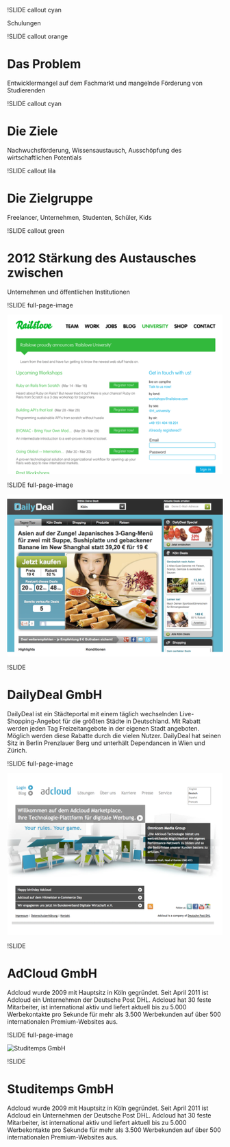 !SLIDE callout cyan

Schulungen

!SLIDE callout orange

# Das Problem

Entwicklermangel auf dem Fachmarkt und mangelnde Förderung von Studierenden

!SLIDE callout cyan
  
# Die Ziele
  
Nachwuchsförderung, Wissensaustausch, Ausschöpfung des wirtschaftlichen Potentials

!SLIDE callout lila

# Die Zielgruppe

Freelancer, Unternehmen, Studenten, Schüler, Kids

!SLIDE callout green

# 2012 Stärkung des Austausches zwischen

Unternehmen und öffentlichen Institutionen

!SLIDE full-page-image

![Railslove University - Startseite mit zukünftigen Kursen](university.png)

!SLIDE full-page-image

![DailyDeal](dailydeal.png)

!SLIDE

# DailyDeal GmbH

DailyDeal ist ein Städteportal mit einem täglich wechselnden Live-Shopping-Angebot für die größten Städte in Deutschland. Mit Rabatt werden jeden Tag Freizeitangebote in der eigenen Stadt angeboten. Möglich werden diese Rabatte durch die vielen Nutzer. DailyDeal hat seinen Sitz in Berlin Prenzlauer Berg und unterhält Dependancen in Wien und Zürich. 

!SLIDE full-page-image

![AdCloud](adcloud.png)

!SLIDE

# AdCloud GmbH

Adcloud wurde 2009 mit Hauptsitz in Köln gegründet. Seit April 2011 ist Adcloud ein Unternehmen der Deutsche Post DHL. Adcloud hat 30 feste Mitarbeiter, ist international aktiv und liefert aktuell bis zu 5.000 Werbekontakte pro Sekunde für mehr als 3.500 Werbekunden auf über 500 internationalen Premium-Websites aus.

!SLIDE full-page-image

![Studitemps GmbH](studitemps_gmbh.png)

!SLIDE

# Studitemps GmbH

Adcloud wurde 2009 mit Hauptsitz in Köln gegründet. Seit April 2011 ist Adcloud ein Unternehmen der Deutsche Post DHL. Adcloud hat 30 feste Mitarbeiter, ist international aktiv und liefert aktuell bis zu 5.000 Werbekontakte pro Sekunde für mehr als 3.500 Werbekunden auf über 500 internationalen Premium-Websites aus.